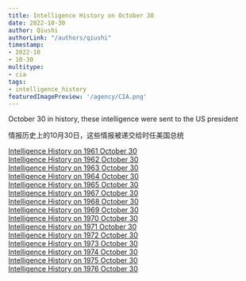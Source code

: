 ```yaml
---
title: Intelligence History on October 30
date: 2022-10-30
author: Qiushi 
authorLink: "/authors/qiushi"
timestamp: 
- 2022-10
- 10-30
multitype: 
- cia
tags: 
- intelligence_history
featuredImagePreview: '/agency/CIA.png'
---
```



October 30 in history, these intelligence were sent to the US president

情报历史上的10月30日，这些情报被递交给时任美国总统

<!--more-->







[Intelligence History on 1961 October 30](/dailybrief/1961-10-30)   
[Intelligence History on 1962 October 30](/dailybrief/1962-10-30)   
[Intelligence History on 1963 October 30](/dailybrief/1963-10-30)   
[Intelligence History on 1964 October 30](/dailybrief/1964-10-30)   
[Intelligence History on 1965 October 30](/dailybrief/1965-10-30)   
[Intelligence History on 1967 October 30](/dailybrief/1967-10-30)   
[Intelligence History on 1968 October 30](/dailybrief/1968-10-30)   
[Intelligence History on 1969 October 30](/dailybrief/1969-10-30)   
[Intelligence History on 1970 October 30](/dailybrief/1970-10-30)   
[Intelligence History on 1971 October 30](/dailybrief/1971-10-30)   
[Intelligence History on 1972 October 30](/dailybrief/1972-10-30)   
[Intelligence History on 1973 October 30](/dailybrief/1973-10-30)   
[Intelligence History on 1974 October 30](/dailybrief/1974-10-30)   
[Intelligence History on 1975 October 30](/dailybrief/1975-10-30)   
[Intelligence History on 1976 October 30](/dailybrief/1976-10-30)   
